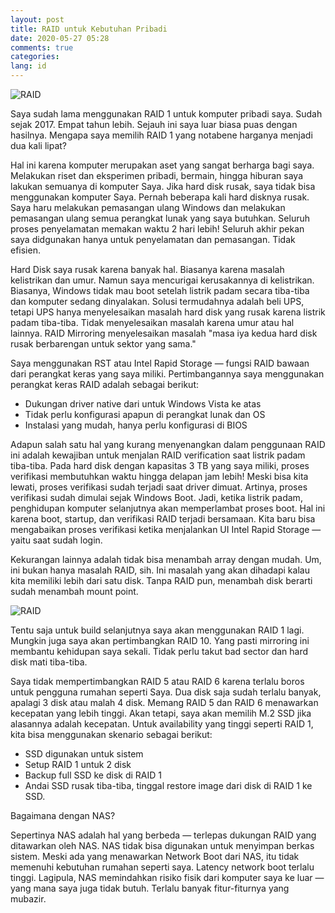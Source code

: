 ```yaml
---
layout: post
title: RAID untuk Kebutuhan Pribadi
date: 2020-05-27 05:28
comments: true
categories:
lang: id
---
```


![RAID](/images/post/raid.png)

Saya sudah lama menggunakan RAID 1 untuk komputer pribadi saya. Sudah sejak 2017. Empat tahun lebih.
Sejauh ini saya luar biasa puas dengan hasilnya. Mengapa saya memilih RAID 1 yang notabene harganya
menjadi dua kali lipat?

Hal ini karena komputer merupakan aset yang sangat berharga bagi saya.
Melakukan riset dan eksperimen pribadi, bermain, hingga hiburan saya lakukan semuanya di komputer
Saya. Jika hard disk rusak, saya tidak bisa menggunakan komputer Saya. Pernah beberapa kali hard
disknya rusak. Saya haru melakukan pemasangan ulang Windows dan melakukan pemasangan ulang semua
perangkat lunak yang saya butuhkan. Seluruh proses penyelamatan memakan waktu 2 hari lebih! Seluruh
akhir pekan saya didgunakan hanya untuk penyelamatan dan pemasangan. Tidak efisien.

Hard Disk saya rusak karena banyak hal. Biasanya karena masalah kelistrikan dan umur. Namun saya mencurigai
kerusakannya di kelistrikan. Biasanya, Windows tidak mau boot setelah listrik padam secara tiba-tiba dan
komputer sedang dinyalakan. Solusi termudahnya adalah beli UPS, tetapi UPS hanya menyelesaikan masalah
hard disk yang rusak karena listrik padam tiba-tiba. Tidak menyelesaikan masalah karena umur atau hal lainnya.
RAID Mirroring menyelesaikan masalah "masa iya kedua hard disk rusak berbarengan untuk sektor yang sama."

Saya menggunakan RST atau Intel Rapid Storage — fungsi RAID bawaan dari perangkat keras yang saya miliki.
Pertimbangannya saya menggunakan perangkat keras RAID adalah sebagai berikut:

- Dukungan driver native dari untuk Windows Vista ke atas
- Tidak perlu konfigurasi apapun di perangkat lunak dan OS
- Instalasi yang mudah, hanya perlu konfigurasi di BIOS

Adapun salah satu hal yang kurang menyenangkan dalam penggunaan RAID ini adalah kewajiban untuk menjalan RAID
verification saat listrik padam tiba-tiba. Pada hard disk dengan kapasitas 3 TB yang saya miliki,
proses verifikasi membutuhkan waktu hingga delapan jam lebih! Meski bisa kita lewati, proses
verifikasi sudah terjadi saat driver dimuat. Artinya, proses verifikasi sudah dimulai sejak Windows
Boot. Jadi, ketika listrik padam, penghidupan komputer selanjutnya akan memperlambat proses boot.
Hal ini karena boot, startup, dan verifikasi RAID terjadi bersamaan. Kita baru bisa mengabaikan
proses verifikasi ketika menjalankan UI Intel Rapid Storage — yaitu saat sudah login.

Kekurangan lainnya adalah tidak bisa menambah array dengan mudah. Um, ini bukan hanya masalah RAID, sih.
Ini masalah yang akan dihadapi kalau kita memiliki lebih dari satu disk. Tanpa RAID pun, menambah disk
berarti sudah menambah mount point.

![RAID](/images/post/raid-verify.png)

Tentu saja untuk build selanjutnya saya akan menggunakan RAID 1 lagi. Mungkin juga saya akan pertimbangkan
RAID 10. Yang pasti mirroring ini membantu kehidupan saya sekali. Tidak perlu takut bad sector dan hard
disk mati tiba-tiba.

Saya tidak mempertimbangkan RAID 5 atau RAID 6 karena terlalu boros untuk pengguna rumahan seperti Saya.
Dua disk saja sudah terlalu banyak, apalagi 3 disk atau malah 4 disk. Memang RAID 5 dan RAID 6 menawarkan
kecepatan yang lebih tinggi. Akan tetapi, saya akan memilih M.2 SSD jika alasannya adalah kecepatan.
Untuk availability yang tinggi seperti RAID 1, kita bisa menggunakan skenario sebagai berikut:

- SSD digunakan untuk sistem
- Setup RAID 1 untuk 2 disk
- Backup full SSD ke disk di RAID 1
- Andai SSD rusak tiba-tiba, tinggal restore image dari disk di RAID 1 ke SSD.

Bagaimana dengan NAS?

Sepertinya NAS adalah hal yang berbeda — terlepas dukungan RAID yang ditawarkan oleh NAS.
NAS tidak bisa digunakan untuk menyimpan berkas sistem. Meski ada yang menawarkan Network
Boot dari NAS, itu tidak memenuhi kebutuhan rumahan seperti saya. Latency network boot terlalu
tinggi. Lagipula, NAS memindahkan risiko fisik dari komputer saya ke luar — yang mana saya juga tidak butuh.
Terlalu banyak fitur-fiturnya yang mubazir.
